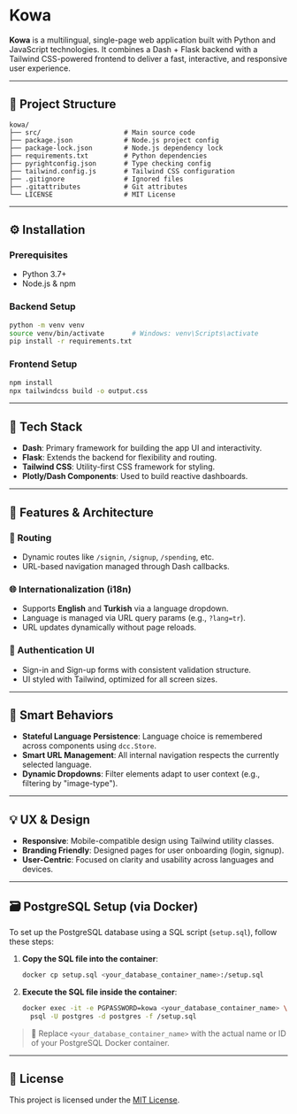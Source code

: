 # Kowa

**Kowa** is a multilingual, single-page web application built with Python and JavaScript technologies. It combines a Dash + Flask backend with a Tailwind CSS-powered frontend to deliver a fast, interactive, and responsive user experience.

---

## 📁 Project Structure

```
kowa/
├── src/                     # Main source code
├── package.json             # Node.js project config
├── package-lock.json        # Node.js dependency lock
├── requirements.txt         # Python dependencies
├── pyrightconfig.json       # Type checking config
├── tailwind.config.js       # Tailwind CSS configuration
├── .gitignore               # Ignored files
├── .gitattributes           # Git attributes
└── LICENSE                  # MIT License
```

---

## ⚙️ Installation

### Prerequisites

* Python 3.7+
* Node.js & npm

### Backend Setup

```bash
python -m venv venv
source venv/bin/activate       # Windows: venv\Scripts\activate
pip install -r requirements.txt
```

### Frontend Setup

```bash
npm install
npx tailwindcss build -o output.css
```

---

## 🧰 Tech Stack

* **Dash**: Primary framework for building the app UI and interactivity.
* **Flask**: Extends the backend for flexibility and routing.
* **Tailwind CSS**: Utility-first CSS framework for styling.
* **Plotly/Dash Components**: Used to build reactive dashboards.

---

## 🧩 Features & Architecture

### 🧭 Routing

* Dynamic routes like `/signin`, `/signup`, `/spending`, etc.
* URL-based navigation managed through Dash callbacks.

### 🌐 Internationalization (i18n)

* Supports **English** and **Turkish** via a language dropdown.
* Language is managed via URL query params (e.g., `?lang=tr`).
* URL updates dynamically without page reloads.

### 🔐 Authentication UI

* Sign-in and Sign-up forms with consistent validation structure.
* UI styled with Tailwind, optimized for all screen sizes.

---

## 🧠 Smart Behaviors

* **Stateful Language Persistence**: Language choice is remembered across components using `dcc.Store`.
* **Smart URL Management**: All internal navigation respects the currently selected language.
* **Dynamic Dropdowns**: Filter elements adapt to user context (e.g., filtering by "image-type").

---

## 💡 UX & Design

* **Responsive**: Mobile-compatible design using Tailwind utility classes.
* **Branding Friendly**: Designed pages for user onboarding (login, signup).
* **User-Centric**: Focused on clarity and usability across languages and devices.

---

## 🗃️ PostgreSQL Setup (via Docker)

To set up the PostgreSQL database using a SQL script (`setup.sql`), follow these steps:

1. **Copy the SQL file into the container**:

   ```bash
   docker cp setup.sql <your_database_container_name>:/setup.sql
   ```

2. **Execute the SQL file inside the container**:

   ```bash
   docker exec -it -e PGPASSWORD=kowa <your_database_container_name> \
     psql -U postgres -d postgres -f /setup.sql
   ```

> 📝 Replace `<your_database_container_name>` with the actual name or ID of your PostgreSQL Docker container.

---

## 📄 License

This project is licensed under the [MIT License](LICENSE).
